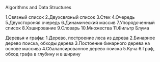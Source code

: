 Algorithms and Data Structures

1.Связный список 
2.Двухсвязный список 
3.Стек
4.Очередь
5.Двухстороняя очередь
6.Динамический массив
7.Упорядоченный список
8.Хэширование
9.Словарь
10.Множества
11.Фильтр Блума

Деревья и графы:
1.Дерево, построение леса из дерева
2.Бинарное дерево поиска, обходы дерева
3.Постоение бинарного дерева на основе массива
4.Сбалансированное дерево поиска
5.Куча
6.Граф, обход графа в глубину и в ширину
